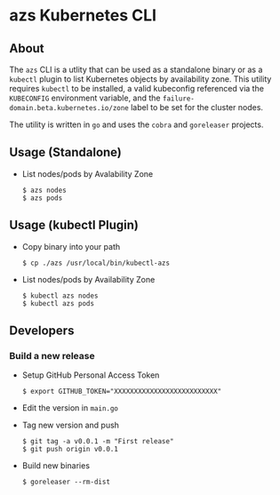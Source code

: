 # azs Kubernetes CLI


## About

The `azs` CLI is a utlity that can be used as a standalone binary or as a `kubectl` plugin to list Kubernetes objects by availability zone. This utility requires
`kubectl` to be installed, a valid kubeconfig referenced via the `KUBECONFIG` environment variable, and the `failure-domain.beta.kubernetes.io/zone`
label to be set for the cluster nodes.

The utility is written in `go` and uses the `cobra` and `goreleaser` projects.


## Usage (Standalone)

- List nodes/pods by Avalability Zone
    ```
    $ azs nodes
    $ azs pods
    ```

## Usage (kubectl Plugin)
- Copy binary into your path
    ```
    $ cp ./azs /usr/local/bin/kubectl-azs
    ```
- List nodes/pods by Availability Zone
    ```
    $ kubectl azs nodes
    $ kubectl azs pods
    ```

## Developers

### Build a new release

- Setup GitHub Personal Access Token

    ```
    $ export GITHUB_TOKEN="XXXXXXXXXXXXXXXXXXXXXXXXXX"
    ```

- Edit the version in `main.go`

- Tag new version and push

    ```
    $ git tag -a v0.0.1 -m "First release"
    $ git push origin v0.0.1
    ```

- Build new binaries

    ```
    $ goreleaser --rm-dist
    ```

